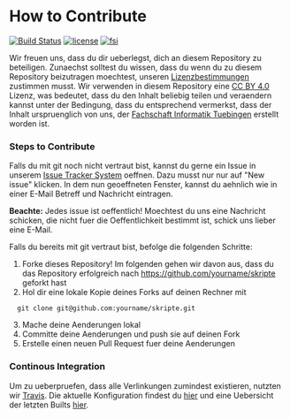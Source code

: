 # How to Contribute

[![Build Status](https://travis-ci.org/fsi-tue/skripte.svg?branch=master)](https://travis-ci.org/fsi-tue/skripte)
[![license](https://img.shields.io/github/license/fsi-tue/skripte.svg)](https://github.com/fsi-tue/skripte/blob/master/LICENSE.txt)
[![fsi](https://img.shields.io/badge/Von%20der%20Fachschaft%20genehmigt-ja-blue.svg)](https://www.fsi.uni-tuebingen.de/)

Wir freuen uns, dass du dir ueberlegst, dich an diesem Repository zu beteiligen.
Zunaechst solltest du wissen, dass du wenn du zu diesem Repository beizutragen
moechtest, unseren
[Lizenzbestimmungen](https://github.com/fsi-tue/skripte/blob/master/LICENSE)
zustimmen musst. Wir verwenden in diesem Repository eine
[CC BY 4.0](https://creativecommons.org/licenses/by/4.0/) Lizenz, was bedeutet,
dass du den Inhalt beliebig teilen und veraendern kannst unter der Bedingung,
dass du entsprechend vermerkst, dass der Inhalt urspruenglich von uns, der
[Fachschaft Informatik Tuebingen](https://www.fsi.uni-tuebingen.de/) erstellt
worden ist.


### Steps to Contribute

Falls du mit git noch nicht vertraut bist, kannst du gerne ein Issue in unserem
[Issue Tracker System](https://github.com/fsi-tue/skripte/issues) oeffnen. Dazu
musst nur nur auf "New issue" klicken. In dem nun geoeffneten Fenster, kannst du
aehnlich wie in einer E-Mail Betreff und Nachricht eintragen.

**Beachte:** Jedes issue ist oeffentlich! Moechtest du uns eine Nachricht
schicken, die nicht fuer die Oeffentlichkeit bestimmt ist, schick uns lieber
eine E-Mail.


Falls du bereits mit git vertraut bist, befolge die folgenden Schritte:

1. Forke dieses Repository! Im folgenden gehen wir davon aus, dass du das Repository erfolgreich nach https://github.com/yourname/skripte geforkt hast
2. Hol dir eine lokale Kopie deines Forks auf deinen Rechner mit
```
  git clone git@github.com:yourname/skripte.git
```
3. Mache deine Aenderungen lokal
4. Committe deine Aenderungen und push sie auf deinen Fork
5. Erstelle einen neuen Pull Request fuer deine Aenderungen


### Continous Integration

Um zu ueberpruefen, dass alle Verlinkungen zumindest existieren, nutzten wir
[Travis](https://travis-ci.org/). Die aktuelle Konfiguration findest du
[hier](https://github.com/fsi-tue/skripte/blob/master/.travis.yml) und eine
Uebersicht der letzten Builts [hier](https://travis-ci.org/fsi-tue/skripte/).
